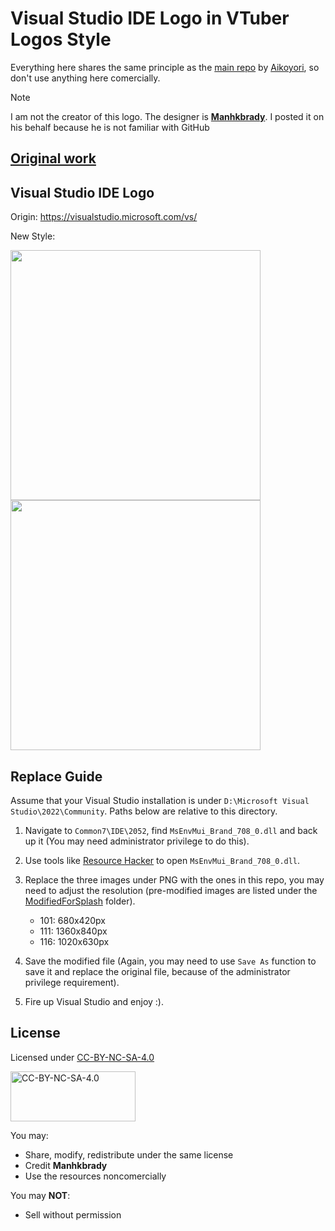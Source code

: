 # Visual Studio IDE Logo in VTuber Logos Style

Everything here shares the same principle as the [main repo](https://github.com/Aikoyori/ProgrammingVTuberLogos) by [Aikoyori](https://github.com/Aikoyori), so don't use anything here comercially.

> [!NOTE]
> I am not the creator of this logo. The designer is [**Manhkbrady**](https://www.behance.net/Manhkbrady). I posted it on his behalf because he is not familiar with GitHub
> ## [Original work](https://www.behance.net/gallery/196715739/Logofolio)

## Visual Studio IDE Logo
Origin: https://visualstudio.microsoft.com/vs/

New Style: 

<img width="400" src="VisualStudio/VisualStudioLogo.png">
<img width="400" src="VisualStudio/VisualStudioLogoShadow.png">

## Replace Guide
Assume that your Visual Studio installation is under `D:\Microsoft Visual Studio\2022\Community`. Paths below are relative to this directory.

1. Navigate to `Common7\IDE\2052`, find `MsEnvMui_Brand_708_0.dll` and back up it (You may need administrator privilege to do this).

2. Use tools like [Resource Hacker](https://www.angusj.com/resourcehacker/) to open `MsEnvMui_Brand_708_0.dll`.

3. Replace the three images under PNG with the ones in this repo, you may need to adjust the resolution (pre-modified images are listed under the [ModifiedForSplash](VisualStudio/ModifiedForSplash/) folder).
    + 101: 680x420px
    + 111: 1360x840px
    + 116: 1020x630px

4. Save the modified file (Again, you may need to use `Save As` function to save it and replace the original file, because of the administrator privilege requirement).

5. Fire up Visual Studio and enjoy :).

## License
Licensed under [CC-BY-NC-SA-4.0](https://creativecommons.org/licenses/by-nc-sa/4.0/deed.en)

<img src="CC-BY-NC-SA-4.0.jpg" width="200" height="80" alt="CC-BY-NC-SA-4.0">

You may:
- Share, modify, redistribute under the same license
- Credit **Manhkbrady**
- Use the resources noncomercially

You may **NOT**:
- Sell without permission
